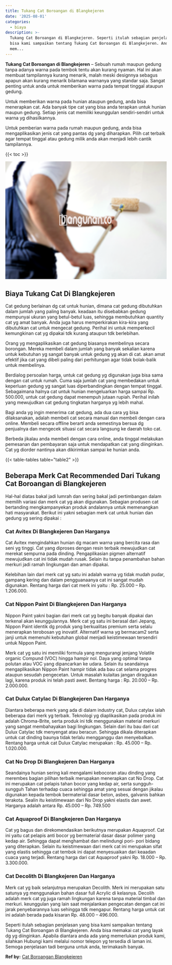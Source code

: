 ```yaml
---
title: Tukang Cat Boroangan di Blangkejeren
date: '2025-08-01'
categories:
  - biaya
description: >-
  Tukang Cat Boroangan di Blangkejeren. Seperti itulah sebagian penjelasan yang
  bisa kami sampaikan tentang Tukang Cat Boroangan di Blangkejeren. Anda bisa
  mem...
---
```


**Tukang Cat Boroangan di Blangkejeren** – Sebuah rumah maupun gedung tanpa adanya warna pada tembok tentu akan kurang nyaman. Hal ini akan membuat tampilannya kurang menarik, malah meski designnya sebagus apapun akan kurang menarik bilamana warnanya yang standar saja. Sangat penting untuk anda untuk memberikan warna pada tempat tinggal ataupun gedung.

Untuk memberikan warna pada hunian ataupun gedung, anda bisa menerapkan cat. Ada banyak tipe cat yang bisa anda terapkan untuk hunian maupun gedung. Setiap jenis cat memiliki keunggulan sendiri-sendiri untuk warna yg dihasilkannya.

Untuk pemberian warna pada rumah maupun gedung, anda bisa mengaplikasikan jenis cat yang pantas dg yang diharapkan. Pilih cat terbaik agar tempat tinggal atau gedung milik anda akan menjadi lebih cantik tampilannya.

{{< toc >}}

![Tukang Cat Boroangan di Blangkejeren](/images/jasa-cat-murah02.png)

## Biaya Tukang Cat Di Blangkejeren

Cat gedung berlainan dg cat untuk hunian, dimana cat gedung dibutuhkan dalam jumlah yang paling banyak. keadaan itu disebabkan gedung mempunyai ukuran yang betul-betul luas, sehingga membutuhkan quantity cat yg amat banyak. Anda juga harus memperkirakan kira-kira yang dibutuhkan cat untuk mengecat gedung. Perihal ini untuk memperkecil kemungkinan cat yg dipakai tdk kurang ataupun tdk berlebihan.

Orang yg mengaplikasikan cat gedung biasanya membelinya secara borongan. Mereka membeli dalam jumlah yang banyak sekalian karena untuk kebutuhan yg sangat banyak untuk gedung yg akan di cat. akan amat efektif jika cat yang dibeli paling dari perhitungan agar tidak bolak-balik untuk membelinya.

Berdialog persoalan harga, untuk cat gedung yg digunakan juga bisa sama dengan cat untuk rumah. Cuma saja jumlah cat yang membedakan untuk keperluan gedung yg sangat luas diperbandingkan dengan tempat tinggal. Sebagaimana halnya cat untuk hunian mengeluarkan harga sampai Rp. 500.000, untuk cat gedung dapat menempuh jutaan rupiah. Perihal inilah yang mewujudkan cat gedung tingkatan harganya yg lebih mahal.

Bagi anda yg ingin menerima cat gedung, ada dua cara yg bisa dilaksanakan, adalah membeli cat secara manual dan membeli dengan cara online. Membeli secara offline berarti anda semestinya bersua dg penjualnya dan mengecek situasi cat secara langsung ke daerah toko cat.

Berbeda jikalau anda membeli dengan cara online, anda tinggal melakukan pemesanan dan pembayaran saja untuk mendapatkan cat yang diinginkan. Cat yg diorder nantinya akan dikirimkan sampai ke hunian anda.

{{< table-tables table="table2" >}}

## Beberapa Merk Cat Recommended Dari Tukang Cat Boroangan di Blangkejeren

Hal-hal diatas bakal jadi lumrah dan sering bakal jadi pertimbangan dalam memilih variasi dan merk cat yg akan digunakan. Sebagian produsen cat bertanding mengkampanyekan produk andalannya untuk memenangkan hati masyarakat. Berikut ini yakni sebagian merk cat untuk hunian dan gedung yg sering dipakai :

### Cat Avitex Di Blangkejeren Dan Harganya

Cat Avitex mengindahkan hunian dg macam warna yang bercita rasa dan seni yg tinggi. Cat yang diproses dengan resin terbaik mewujudkan cat merekat sempurna pada dinding. Pengaplikasian pigmen alternatif mewujudkan cat ini tidak mudah rusak. Selain itu tanpa penambahan bahan merkuri jadi ramah lingkungan dan aman dipakai.

Kelebihan lain dari merk cat yg satu ini adalah warna yg tidak mudah pudar, gampang kering dan dalam pengguanaanya cat ini sangat mudah digunakan. Rentang harga dari cat merk ini yaitu : Rp. 25.000 – Rp. 1.206.000.

### Cat Nippon Paint Di Blangkejeren Dan Harganya

Nippon Paint yakni bagian dari merk cat yg begitu banyak dipakai dan terkenal akan keunggulannya. Merk cat yg satu ini berasal dari Jepang, Nippon Paint identik dg produk yang berkualitas premium serta selalu menerapkan terobosan yg inovatif. Alternatif warna yg bermacam2 serta janji untuk memenuhi kebutuhan global menjadi keistimewaan tersendiri untuk Nippon Paint.

Merk cat yg satu ini memiliki formula yang mengurangi jenjang Volatile organic Compund (VOC) hingga hampir nol. Daya yang optimal tanpa polutan atau VOC yang dipancarkan ke udara. Selain itu seandainya mengaplikasikan Nippon Paint hampir tidak ada bau cat selama progres ataupun sesudah pengecetan. Untuk masalah kulaitas jangan diragukan lagi, karena produk ini telah pasti awet. Bentang harga : Rp. 20.000 – Rp. 2.000.000.

### Cat Dulux Catylac Di Blangkejeren Dan Harganya

Diantara beberapa merk yang ada di dalam industry cat, Dulux catylax ialah beberapa dari merk yg terbaik. Teknologi yg diaplikasikan pada produk ini adalah Chroma-Brite, serta produk ini tdk menggunakan material merkuri yang sangat membahayakan bagi lingkungan. Selain dari itu bau dari cat Dulux Catylac tdk menyengat atau beracun. Sehingga dikala diterapkan untuk cat dinding baunya tidak terlalu mengganggu dan menyebalkan. Rentang harga untuk cat Dulux Catylac merupakan : Rp. 45.000 – Rp. 1.020.000.

### Cat No Drop Di Blangkejeren Dan Harganya

Seandainya hunian sering kali mengalami kebocoran atau dinding yang merembes bagian pilihan terbaik merupakan menerapkan cat No Drop. Cat ini merupakan cat pelapis tahan bocor yang kedap air, serta sungguh-sungguh Tahan terhadap cuaca sehingga amat yang sesuai dengan jikalau digunakan kepada tembok bermaterial dasar beton, asbes, galvanis bahkan terakota. Sealin itu keistimewaan dari No Drop yakni elastis dan awet. Harganya adalah antara Rp. 45.000 – Rp. 749.500

### Cat Aquaproof Di Blangkejeren Dan Harganya

Cat yg bagus dan direkomendasikan berikutnya merupakan Aquaproof. Cat ini yaitu cat pelapis anti bocor yg bermaterial dasar dasar polimer yang kedap air. Sehingga dapat menghambat dan melindungi pori- pori bidang yang diterapkan. Selain itu keistimewaan dari merk cat ini merupakan sifat yang elastis sehingga cat tembok ini dapat menyesuaikan dari keaadan cuaca yang terjadi. Rentang harga dari cat Aquaproof yakni Rp. 18.000 – Rp. 3.300.000.

### Cat Decolith Di Blangkejeren Dan Harganya

Merk cat yg baik selanjutnya merupakan Decolith. Merk ini merupakan satu satunya yg menggunakan bahan dasar full Acrylic di kelasnya. Decolih adalah merk cat yg juga ramah lingkungan karena tanpa material timbal dan merkuri. keunggulan yang lain saat menjalankan pengecatan dengan cat ini jarak penyebarannya luas sehingga tdk mengapur. Rentang harga untuk cat ini adalah berada pada kisaran Rp. 48.000 – 496.000.

Seperti itulah sebagian penjelasan yang bisa kami sampaikan tentang Tukang Cat Boroangan di Blangkejeren. Anda bisa memakai cat yang layak dg yg diinginkan. Apabila diantara anda ada yang memerlukan produk kami, silahkan Hubungi kami melalui nomor telepon yg tersedia di laman ini. Semoga penjelasan tadi berguna untuk anda, terimakasih banyak.

**Ref by:** [Cat Boroangan Blangkejeren](https://id.wikipedia.org/wiki/Cat)
